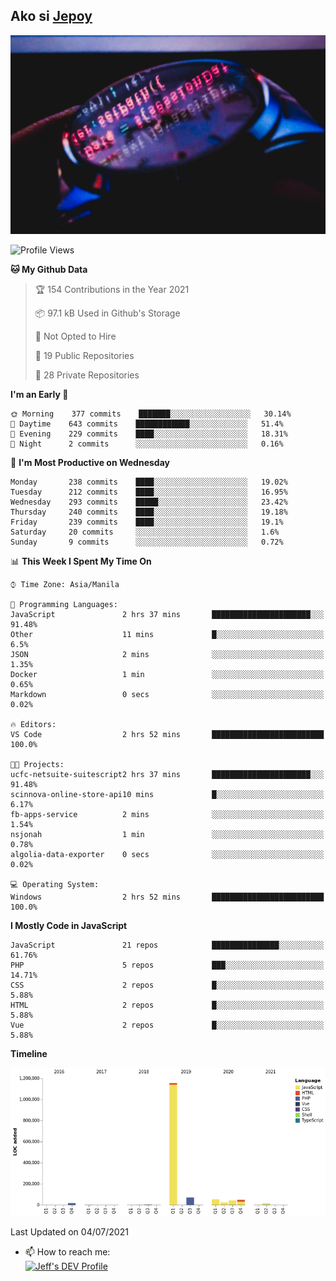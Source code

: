 ## Ako si [Jepoy](https://github.com/je-poy)
![je-poy-cover-img](imgs/cover.jpeg)

<!--START_SECTION:waka-->
![Profile Views](http://img.shields.io/badge/Profile%20Views-1-blue)

**🐱 My Github Data** 

> 🏆 154 Contributions in the Year 2021
 > 
> 📦 97.1 kB Used in Github's Storage 
 > 
> 🚫 Not Opted to Hire
 > 
> 📜 19 Public Repositories 
 > 
> 🔑 28 Private Repositories  
 > 
**I'm an Early 🐤** 

```text
🌞 Morning    377 commits    ███████░░░░░░░░░░░░░░░░░░   30.14% 
🌆 Daytime    643 commits    ████████████░░░░░░░░░░░░░   51.4% 
🌃 Evening    229 commits    ████░░░░░░░░░░░░░░░░░░░░░   18.31% 
🌙 Night      2 commits      ░░░░░░░░░░░░░░░░░░░░░░░░░   0.16%

```
📅 **I'm Most Productive on Wednesday** 

```text
Monday       238 commits    ████░░░░░░░░░░░░░░░░░░░░░   19.02% 
Tuesday      212 commits    ████░░░░░░░░░░░░░░░░░░░░░   16.95% 
Wednesday    293 commits    █████░░░░░░░░░░░░░░░░░░░░   23.42% 
Thursday     240 commits    ████░░░░░░░░░░░░░░░░░░░░░   19.18% 
Friday       239 commits    ████░░░░░░░░░░░░░░░░░░░░░   19.1% 
Saturday     20 commits     ░░░░░░░░░░░░░░░░░░░░░░░░░   1.6% 
Sunday       9 commits      ░░░░░░░░░░░░░░░░░░░░░░░░░   0.72%

```


📊 **This Week I Spent My Time On** 

```text
⌚︎ Time Zone: Asia/Manila

💬 Programming Languages: 
JavaScript               2 hrs 37 mins       ██████████████████████░░░   91.48% 
Other                    11 mins             █░░░░░░░░░░░░░░░░░░░░░░░░   6.5% 
JSON                     2 mins              ░░░░░░░░░░░░░░░░░░░░░░░░░   1.35% 
Docker                   1 min               ░░░░░░░░░░░░░░░░░░░░░░░░░   0.65% 
Markdown                 0 secs              ░░░░░░░░░░░░░░░░░░░░░░░░░   0.02%

🔥 Editors: 
VS Code                  2 hrs 52 mins       █████████████████████████   100.0%

🐱‍💻 Projects: 
ucfc-netsuite-suitescript2 hrs 37 mins       ██████████████████████░░░   91.48% 
scinnova-online-store-api10 mins             █░░░░░░░░░░░░░░░░░░░░░░░░   6.17% 
fb-apps-service          2 mins              ░░░░░░░░░░░░░░░░░░░░░░░░░   1.54% 
nsjonah                  1 min               ░░░░░░░░░░░░░░░░░░░░░░░░░   0.78% 
algolia-data-exporter    0 secs              ░░░░░░░░░░░░░░░░░░░░░░░░░   0.02%

💻 Operating System: 
Windows                  2 hrs 52 mins       █████████████████████████   100.0%

```

**I Mostly Code in JavaScript** 

```text
JavaScript               21 repos            ███████████████░░░░░░░░░░   61.76% 
PHP                      5 repos             ███░░░░░░░░░░░░░░░░░░░░░░   14.71% 
CSS                      2 repos             █░░░░░░░░░░░░░░░░░░░░░░░░   5.88% 
HTML                     2 repos             █░░░░░░░░░░░░░░░░░░░░░░░░   5.88% 
Vue                      2 repos             █░░░░░░░░░░░░░░░░░░░░░░░░   5.88%

```


**Timeline**

![Chart not found](https://raw.githubusercontent.com/je-poy/je-poy/main/charts/bar_graph.png) 


 Last Updated on 04/07/2021
<!--END_SECTION:waka-->

- 📫 How to reach me: <br />
[<img src="https://d2fltix0v2e0sb.cloudfront.net/dev-badge.svg" width="50" alt="Jeff's DEV Profile" />](https://dev.to/jepoy)
<!--
**je-poy/je-poy** is a ✨ _special_ ✨ repository because its `README.md` (this file) appears on your GitHub profile.

Here are some ideas to get you started:

- 🔭 I’m currently working on ...
- 🌱 I’m currently learning ...
- 👯 I’m looking to collaborate on ...
- 🤔 I’m looking for help with ...
- 💬 Ask me about ...

- 😄 Pronouns: ...
- ⚡ Fun fact: ...
-->
